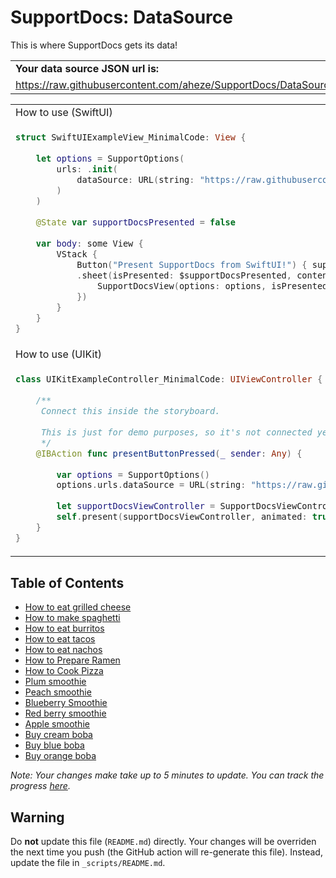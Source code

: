 # SupportDocs: DataSource
This is where SupportDocs gets its data!

<table>
  <tr>
    <td>
      <strong>Your data source JSON url is:
    </td>
  </tr>
  <tr>
    <td>
      <a id="datasource_url" href="https://raw.githubusercontent.com/aheze/SupportDocs/DataSource/_data/supportdocs_datasource.json">https://raw.githubusercontent.com/aheze/SupportDocs/DataSource/_data/supportdocs_datasource.json</a>
    </td>
  </tr>
</table>

<table>
  <tr>
    <td>
      How to use (SwiftUI)
    </td>
  </tr>
  <tr>
  <td>
     
  ```Swift
  struct SwiftUIExampleView_MinimalCode: View {
    
      let options = SupportOptions(
          urls: .init(
              dataSource: URL(string: "https://raw.githubusercontent.com/aheze/SupportDocs/DataSource/_data/supportdocs_datasource.json")!
          )
      )
    
      @State var supportDocsPresented = false
    
      var body: some View {
          VStack {
              Button("Present SupportDocs from SwiftUI!") { supportDocsPresented = true }
              .sheet(isPresented: $supportDocsPresented, content: {
                  SupportDocsView(options: options, isPresented: $supportDocsPresented)
              })
          }
      }
  }
  ```
  </td>
  </tr>
  
  <tr>
    <td>
      How to use (UIKit)
    </td>
  </tr>
  <tr>
  <td>
     
  ```Swift
  class UIKitExampleController_MinimalCode: UIViewController {
    
      /**
       Connect this inside the storyboard.
     
       This is just for demo purposes, so it's not connected yet.
       */
      @IBAction func presentButtonPressed(_ sender: Any) {
        
          var options = SupportOptions()
          options.urls.dataSource = URL(string: "https://raw.githubusercontent.com/aheze/SupportDocs/DataSource/_data/supportdocs_datasource.json")!
        
          let supportDocsViewController = SupportDocsViewController(options: options)
          self.present(supportDocsViewController, animated: true, completion: nil)
      }
  }
  ```
  </td>
  </tr>
</table>

## Table of Contents
- [How to eat grilled cheese](https://aheze.github.io/SupportDocs/Sample-FastFood/HowToEatGrilledCheese)
- [How to make spaghetti](https://aheze.github.io/SupportDocs/Sample-FastFood/HowToMakeSpaghetti)
- [How to eat burritos](https://aheze.github.io/SupportDocs/Sample-FastFood/HowToEatBurritos)
- [How to eat tacos](https://aheze.github.io/SupportDocs/Sample-FastFood/HowToEatTacos)
- [How to eat nachos](https://aheze.github.io/SupportDocs/Sample-FastFood/HowToEatNachos)
- [How to Prepare Ramen](https://aheze.github.io/SupportDocs/Sample-FastFood/HowToPrepareRamen)
- [How to Cook Pizza](https://aheze.github.io/SupportDocs/Sample-FastFood/HowToCookPizza)
- [Plum smoothie](https://aheze.github.io/SupportDocs/Sample-Smoothies/Plum)
- [Peach smoothie](https://aheze.github.io/SupportDocs/Sample-Smoothies/Peach)
- [Blueberry Smoothie](https://aheze.github.io/SupportDocs/Sample-Smoothies/Blueberry)
- [Red berry smoothie](https://aheze.github.io/SupportDocs/Sample-Smoothies/RedBerries)
- [Apple smoothie](https://aheze.github.io/SupportDocs/Sample-Smoothies/Apple)
- [Buy cream boba](https://aheze.github.io/SupportDocs/Sample-Boba/BuyCreamBoba)
- [Buy blue boba](https://aheze.github.io/SupportDocs/Sample-Boba/BuyBlueBoba)
- [Buy orange boba](https://aheze.github.io/SupportDocs/Sample-Boba/BuyOrangeBoba)


*Note: Your changes make take up to 5 minutes to update. You can track the progress [here]().*

## Warning
Do **not** update this file (`README.md`) directly. Your changes will be overriden the next time you push (the GitHub action will re-generate this file). Instead, update the file in `_scripts/README.md`. 